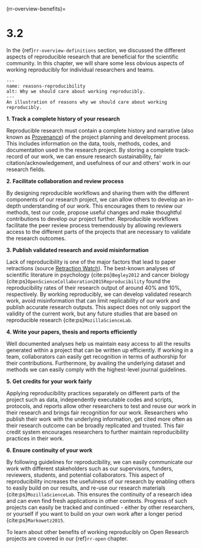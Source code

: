 (rr-overview-benefits)=
# 3.2

In the {ref}`rr-overview-definitions` section, we discussed the different aspects of reproducible research that are beneficial for the scientific community.
In this chapter, we will share some less obvious aspects of working reproducibly for individual researchers and teams.


```{figure} ../../figures/reasons-reproducibility.*
---
name: reasons-reproducibility
alt: Why we should care about working reproducibly.
---
An illustration of reasons why we should care about working reproducibly.
```

**1. Track a complete history of your research**

Reproducible research must contain a complete history and narrative (also known as [Provenance](https://en.wikipedia.org/wiki/Provenance)) of the project planning and development process.
This includes information on the data, tools, methods, codes, and documentation used in the research project.
By storing a complete track-record of our work, we can ensure research sustainability, fair citation/acknowledgement, and usefulness of our and others' work in our research fields.

**2. Facilitate collaboration and review process**

By designing reproducible workflows and sharing them with the different components of our research project, we can allow others to develop an in-depth understanding of our work.
This encourages them to review our methods, test our code, propose useful changes and make thoughtful contributions to develop our project further.
Reproducible workflows facilitate the peer review process tremendously by allowing reviewers access to the different parts of the projects that are necessary to validate the research outcomes.

**3. Publish validated research and avoid misinformation**

Lack of reproducibility is one of the major factors that lead to paper retractions (source [Retraction Watch](https://retractionwatch.com/)).
The best-known analyses of scientific literature in psychology {cite:ps}`Begley2012` and cancer biology {cite:ps}`OpenScienceCollaboration2015Reproducibility` found the reproducibility rates of their research output of around 40% and 10%, respectively.
By working reproducibly, we can develop validated research work, avoid misinformation that can limit replicability of our work and publish accurate research outputs.
This aspect does not only support the validity of the current work, but any future studies that are based on reproducible research {cite:ps}`MozillaScienceLab`.

**4. Write your papers, thesis and reports efficiently**

Well documented analyses help us maintain easy access to all the results generated within a project that can be written up efficiently.
If working in a team, collaborators can easily get recognition in terms of authorship for their contributions. Furthermore, by availing the underlying dataset and methods we can easily comply with the highest-level journal guidelines.

**5. Get credits for your work fairly**

Applying reproducibility practices separately on different parts of the project such as data, independently executable codes and scripts, protocols, and reports allow other researchers to test and reuse our work in their research and brings fair recognition for our work.
Researchers who publish their work with the underlying information, get cited more often as their research outcome can be broadly replicated and trusted.
This fair credit system encourages researchers to further maintain reproducibility practices in their work.

**6. Ensure continuity of your work**

By following guidelines for reproducibility, we can easily communicate our work with different stakeholders such as our supervisors, funders, reviewers, students, and potential collaborators.
This aspect of reproducibility increases the usefulness of our research by enabling others to easily build on our results, and re-use our research materials {cite:ps}`MozillaScienceLab`.
This ensures the continuity of a research idea and can even find fresh applications in other contexts.
Progress of such projects can easily be tracked and continued - either by other researchers, or yourself if you want to build on your own work after a longer period {cite:ps}`Markowetz2015`.

To learn about other benefits of working reproducibly on Open Research projects are covered in our {ref}`rr-open` chapter.
